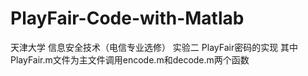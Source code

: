 # PlayFair-Code-with-Matlab
天津大学 信息安全技术（电信专业选修） 实验二 PlayFair密码的实现
其中PlayFair.m文件为主文件调用encode.m和decode.m两个函数
